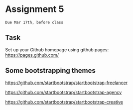 # Assignment 5
`Due Mar 17th, before class`

## Task
Set up your Github homepage using github pages:
https://pages.github.com/

## Some bootstrapping themes

https://github.com/startbootstrap/startbootstrap-freelancer

https://github.com/startbootstrap/startbootstrap-agency

https://github.com/startbootstrap/startbootstrap-creative




